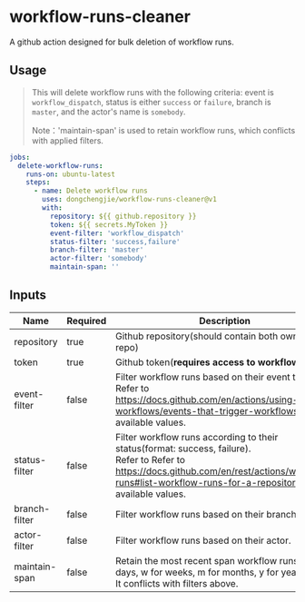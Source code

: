 # workflow-runs-cleaner
 A github action designed for bulk deletion of workflow runs.

## Usage

> This will delete workflow runs with the following criteria: event is `workflow_dispatch`, status is either `success` or `failure`, branch is `master`, and the actor's name is `somebody`.
>
> Note：'maintain-span'  is used to retain workflow runs, which conflicts with applied filters.

```yaml
jobs:
  delete-workflow-runs:
    runs-on: ubuntu-latest
    steps:
      - name: Delete workflow runs
        uses: dongchengjie/workflow-runs-cleaner@v1
        with:
          repository: ${{ github.repository }}
          token: ${{ secrets.MyToken }}
          event-filter: 'workflow_dispatch'
          status-filter: 'success,failure'
          branch-filter: 'master'
          actor-filter: 'somebody'
          maintain-span: ''
```

## Inputs

| Name          | Required | Description                                                  |
| ------------- | -------- | ------------------------------------------------------------ |
| repository    | true     | Github repository(should contain both owner and repo)        |
| token         | true     | Github token(**requires access to workflows**)               |
| event-filter  | false    | Filter workflow runs based on their event type.<br />Refer to https://docs.github.com/en/actions/using-workflows/events-that-trigger-workflows for available values. |
| status-filter | false    | Filter workflow runs according to their status(format: success, failure).<br />Refer to Refer to https://docs.github.com/en/rest/actions/workflow-runs#list-workflow-runs-for-a-repository for available values. |
| branch-filter | false    | Filter workflow runs based on their branch.                  |
| actor-filter  | false    | Filter workflow runs based on their actor.                   |
| maintain-span | false    | Retain the most recent span workflow runs (d for days, w for weeks, m for months, y for years).<br />It conflicts with filters above. |
